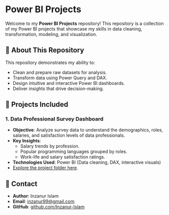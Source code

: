 # Power BI Projects  

Welcome to my **Power BI Projects** repository! This repository is a collection of my Power BI projects that showcase my skills in data cleaning, transformation, modeling, and visualization.  

## 🚀 **About This Repository**  
This repository demonstrates my ability to:  
- Clean and prepare raw datasets for analysis.  
- Transform data using Power Query and DAX.  
- Design intuitive and interactive Power BI dashboards.  
- Deliver insights that drive decision-making.  

## 📂 **Projects Included**  
### 1. **Data Professional Survey Dashboard**  
- **Objective**: Analyze survey data to understand the demographics, roles, salaries, and satisfaction levels of data professionals.  
- **Key Insights**:  
  - Salary trends by profession.  
  - Popular programming languages grouped by roles.  
  - Work-life and salary satisfaction ratings.  
- **Technologies Used**: Power BI (Data cleaning, DAX, interactive visuals)  
- [Explore the project folder here](./Data-Professional-Survey/README.md).  

## 📧 **Contact**  
- **Author**: Inzanur Islam  
- **Email**: [inzanur99@gmail.com](mailto:inzanur99@gmail.com)  
- **GitHub**: [github.com/Inzanur-Islam](https://github.com/Inzanur-Islam)  
